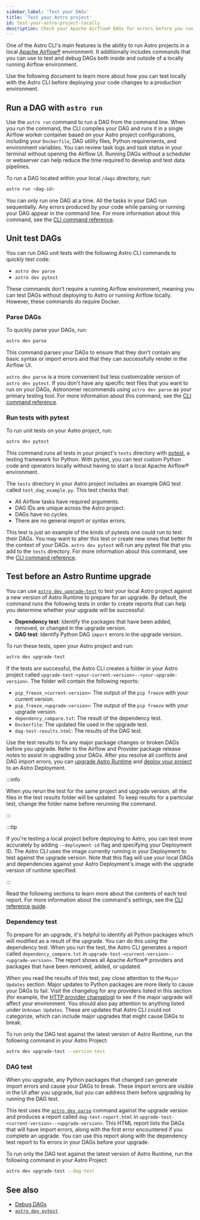 ```yaml
---
sidebar_label: 'Test your DAGs'
title: 'Test your Astro project'
id: test-your-astro-project-locally
description: Check your Apache Airflow® DAGs for errors before you run them locally or deploy to Astro.
---
```


One of the Astro CLI's main features is the ability to run Astro projects in a local [Apache Airflow®](https://airflow.apache.org) environment. It additionally includes commands that you can use to test and debug DAGs both inside and outside of a locally running Airflow environment.

Use the following document to learn more about how you can test locally with the Astro CLI before deploying your code changes to a production environment.

## Run a DAG with `astro run`

Use the `astro run` command to run a DAG from the command line. When you run the command, the CLI compiles your DAG and runs it in a single Airflow worker container based on your Astro project configurations, including your `Dockerfile`, DAG utility files, Python requirements, and environment variables. You can review task logs and task status in your terminal without opening the Airflow UI. Running DAGs without a scheduler or webserver can help reduce the time required to develop and test data pipelines.

To run a DAG located within your local `/dags` directory, run:

```bash
astro run <dag-id>
```

You can only run one DAG at a time. All the tasks in your DAG run sequentially. Any errors produced by your code while parsing or running your DAG appear in the command line. For more information about this command, see the [CLI command reference](cli/astro-run.md).

## Unit test DAGs 

You can run DAG unit tests with the following Astro CLI commands to quickly test code:

- `astro dev parse`
- `astro dev pytest`

These commands don't require a running Airflow environment, meaning you can test DAGs without deploying to Astro or running Airflow locally. However, these commands do require Docker.

### Parse DAGs

To quickly parse your DAGs, run:

```sh
astro dev parse
```

This command parses your DAGs to ensure that they don't contain any basic syntax or import errors and that they can successfully render in the Airflow UI.

`astro dev parse` is a more convenient but less customizable version of `astro dev pytest`. If you don't have any specific test files that you want to run on your DAGs, Astronomer recommends using `astro dev parse` as your primary testing tool. For more information about this command, see the [CLI command reference](cli/astro-dev-parse.md).

### Run tests with pytest

To run unit tests on your Astro project, run:

```sh
astro dev pytest
```

This command runs all tests in your project's `tests` directory with [pytest](https://docs.pytest.org/en/7.0.x/index.html#), a testing framework for Python. With pytest, you can test custom Python code and operators locally without having to start a local Apache Airflow® environment.

The `tests` directory in your Astro project includes an example DAG test called `test_dag_example.py`. This test checks that:

- All Airflow tasks have required arguments.
- DAG IDs are unique across the Astro project.
- DAGs have no cycles.
- There are no general import or syntax errors.

This test is just an example of the kinds of pytests one could run to test their DAGs. You may want to alter this test or create new ones that better fit the context of your DAGs. `astro dev pytest` will run any pytest file that you add to the `tests` directory. For more information about this command, see the [CLI command reference](cli/astro-dev-pytest.md).

## Test before an Astro Runtime upgrade

You can use [`astro dev upgrade-test`](astro-dev-upgrade-test.md) to test your local Astro project against a new version of Astro Runtime to prepare for an upgrade. By default, the command runs the following tests in order to create reports that can help you determine whether your upgrade will be successful:

- **Dependency test**: Identify the packages that have been added, removed, or changed in the upgrade version.
- **DAG test**: Identify Python DAG `import` errors in the upgrade version.

To run these tests, open your Astro project and run:

```sh
astro dev upgrade-test
```

If the tests are successful, the Astro CLI creates a folder in your Astro project called `upgrade-test-<your-current-version>--<your-upgrade-version>`. The folder will contain the following reports:

- `pip_freeze_<current-version>`: The output of the `pip freeze` with your current version.
- `pip_freeze_<upgrade-version>`: The output of the `pip freeze` with your upgrade version.
- `dependency_compare.txt`: The result of the dependency test.
- `Dockerfile`: The updated file used in the upgrade test.
- `dag-test-results.html`: The results of the DAG test.

Use the test results to fix any major package changes or broken DAGs before you upgrade. Refer to the Airflow and Provider package release notes to assist in upgrading your DAGs. After you resolve all conflicts and DAG import errors, you can [upgrade Astro Runtime](upgrade-runtime.md) and [deploy your project](https://www.astronomer.io/docs/astro/deploy-dags) to an Astro Deployment.

:::info

When you rerun the test for the same project and upgrade version, all the files in the test results folder will be updated. To keep results for a particular test, change the folder name before rerunning the command.

:::

:::tip

If you're testing a local project before deploying to Astro, you can test more accurately by adding  `--deployment-id` flag and specifying your Deployment ID. The Astro CLI uses the image currently running in your Deployment to test against the upgrade version. Note that this flag will use your local DAGs and dependencies against your Astro Deployment's image with the upgrade version of runtime specified. 

:::

Read the following sections to learn more about the contents of each test report. For more information about the command's settings, see the [CLI reference guide](cli/astro-dev-upgrade-test.md).

### Dependency test

To prepare for an upgrade, it's helpful to identify all Python packages which will modified as a result of the upgrade. You can do this using the dependency test. When you run the test, the Astro CLI generates a report called `dependency_compare.txt` in `upgrade-test-<current-version>--<upgrade-version>`. The report shows all Apache Airflow® providers and packages that have been removed, added, or updated. 

When you read the results of this test, pay close attention to the `Major Updates` section. Major updates to Python packages are more likely to cause your DAGs to fail. Visit the changelog for any providers listed in this section (for example, the [HTTP provider changelog](https://airflow.apache.org/docs/apache-airflow-providers-http/stable/changelog.html)) to see if the major upgrade will affect your environment. You should also pay attention to anything listed under `Unknown Updates`. These are updates that Astro CLI could not categorize, which can include major upgrades that might cause DAGs to break.

To run only the DAG test against the latest version of Astro Runtime, run the following command in your Astro Project: 

```bash
astro dev upgrade-test --version-test
```

### DAG test

When you upgrade, any Python packages that changed can generate import errors and cause your DAGs to break. These import errors are visible in the UI after you upgrade, but you can address them before upgrading by running the DAG test.

This test uses the [`astro dev parse`](./astro-dev-parse.md) command against the upgrade version and produces a report called `dag-test-report.html` in `upgrade-test-<current-version>--<upgrade-version>`. This HTML report lists the DAGs that will have import errors, along with the first error encountered if you complete an upgrade. You can use this report along with the dependency test report to fix errors in your DAGs before your upgrade.

To run only the DAG test against the latest version of Astro Runtime, run the following command in your Astro Project: 

```bash
astro dev upgrade-test --dag-test
```

## See also

- [Debug DAGs](https://www.astronomer.io/docs/learn/debugging-dags)
- [`astro dev pytest`](./astro-dev-pytest.md)
